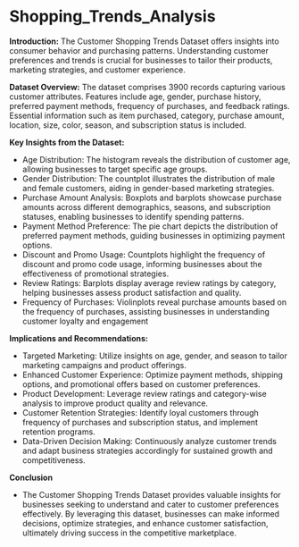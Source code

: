 # Shopping_Trends_Analysis
**Introduction:**
The Customer Shopping Trends Dataset offers insights into consumer behavior and purchasing patterns.
Understanding customer preferences and trends is crucial for businesses to tailor their products, marketing strategies, and customer experience.

**Dataset Overview:**
The dataset comprises 3900 records capturing various customer attributes.
Features include age, gender, purchase history, preferred payment methods, frequency of purchases, and feedback ratings.
Essential information such as item purchased, category, purchase amount, location, size, color, season, and subscription status is included.

**Key Insights from the Dataset:**
- Age Distribution: The histogram reveals the distribution of customer age, allowing businesses to target specific age groups.
- Gender Distribution: The countplot illustrates the distribution of male and female customers, aiding in gender-based marketing strategies.
- Purchase Amount Analysis: Boxplots and barplots showcase purchase amounts across different demographics, seasons, and subscription statuses, enabling businesses to identify spending patterns.
-	Payment Method Preference: The pie chart depicts the distribution of preferred payment methods, guiding businesses in optimizing payment options.
-	Discount and Promo Usage: Countplots highlight the frequency of discount and promo code usage, informing businesses about the effectiveness of promotional strategies.
-	Review Ratings: Barplots display average review ratings by category, helping businesses assess product satisfaction and quality.
-	Frequency of Purchases: Violinplots reveal purchase amounts based on the frequency of purchases, assisting businesses in understanding customer loyalty and engagement

**Implications and Recommendations:**
-	Targeted Marketing: Utilize insights on age, gender, and season to tailor marketing campaigns and product offerings.
-	Enhanced Customer Experience: Optimize payment methods, shipping options, and promotional offers based on customer preferences.
-	Product Development: Leverage review ratings and category-wise analysis to improve product quality and relevance.
-	Customer Retention Strategies: Identify loyal customers through frequency of purchases and subscription status, and implement retention programs.
-	Data-Driven Decision Making: Continuously analyze customer trends and adapt business strategies accordingly for sustained growth and competitiveness.

**Conclusion**
- The Customer Shopping Trends Dataset provides valuable insights for businesses seeking to understand and cater to customer preferences effectively.
By leveraging this dataset, businesses can make informed decisions, optimize strategies, and enhance customer satisfaction, ultimately driving success in the competitive marketplace.


